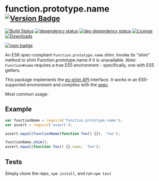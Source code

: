 # function.prototype.name <sup>[![Version Badge][2]][1]</sup>

[![Build Status][3]][4]
[![dependency status][5]][6]
[![dev dependency status][7]][8]
[![License][license-image]][license-url]
[![Downloads][downloads-image]][downloads-url]

[![npm badge][11]][1]

An ES6 spec-compliant `Function.prototype.name` shim. Invoke its "shim" method to shim Function.prototype.name if it is unavailable.
*Note*: `Function#name` requires a true ES5 environment - specifically, one with ES5 getters.

This package implements the [es-shim API](https://github.com/es-shims/api) interface. It works in an ES5-supported environment and complies with the [spec](http://www.ecma-international.org/ecma-262/6.0/#sec-get-regexp.prototype.flags).

Most common usage:

## Example

```js
var functionName = require('function.prototype.name');
var assert = require('assert');

assert.equal(functionName(function foo() {}), 'foo');

functionName.shim();
assert.equal(function foo() {}.name, 'foo');
```

## Tests
Simply clone the repo, `npm install`, and run `npm test`

[1]: https://npmjs.org/package/function.prototype.name
[2]: http://versionbadg.es/es-shims/function.prototype.name.svg
[3]: https://travis-ci.org/es-shims/function.prototype.name.svg
[4]: https://travis-ci.org/es-shims/function.prototype.name
[5]: https://david-dm.org/es-shims/function.prototype.name.svg
[6]: https://david-dm.org/es-shims/function.prototype.name
[7]: https://david-dm.org/es-shims/function.prototype.name/dev-status.svg
[8]: https://david-dm.org/es-shims/function.prototype.name#info=devDependencies
[11]: https://nodei.co/npm/function.prototype.name.png?downloads=true&stars=true
[license-image]: http://img.shields.io/npm/l/function.prototype.name.svg
[license-url]: LICENSE
[downloads-image]: http://img.shields.io/npm/dm/function.prototype.name.svg
[downloads-url]: http://npm-stat.com/charts.html?package=function.prototype.name

